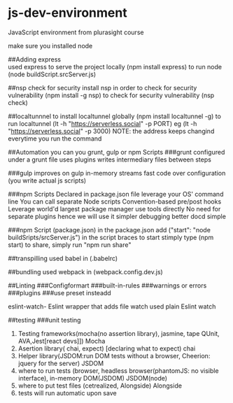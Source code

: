 # js-dev-environment
JavaScript environment from plurasight course

make sure you installed node

##Adding express  
used express to serve the project locally (npm install express)
to run node (node buildScript.srcServer.js)

##nsp check for security
install nsp in order to check for security vulnerability (npm install -g nsp)
to check for security vulnerability (nsp check)

##localtunnnel
to install localtunnel globally (npm install localtunnel -g)
to run localtunnel (lt -h "https://serverless.social" -p PORT) eg (lt -h "https://serverless.social" -p 3000)
NOTE: the address keeps changind everytime you run the command

##Automation
you can you grunt, gulp or npm Scripts
###grunt
configured under a grunt file
uses plugins
writes intermediary files between steps

###gulp
improves on gulp
in-memory streams
fast
code over configuration (you write actual js scripts)

###npm Scripts
Declared in package.json file
leverage your OS' command line
You can call separate Node scripts
Convention-based pre/post hooks
Leverage world'd largest package manager
use tools directly
No need for separate plugins hence we will use it
simpler debugging
better docd 
simple

###npm Script (package.json)
in the package.json add ("start": "node buildSripts/srcServer.js") in the script braces
to start stimply type (npm start)
to share, simply run "npm run share"

##transpilling 
used babel in (.babelrc)

##bundling
used webpack in (webpack.config.dev.js)

##Linting
###Configformart
###built-in-rules
###warnings or errors
###plugins
###use preset insteadd

eslint-watch- Eslint wrapper that adds file watch
used plain Eslint watch

##testing
###unit testing
1. Testing frameworks(mocha(no assertion library), jasmine, tape QUnit, AVA,Jest[react devs]])
Mocha
2. Asertion library( chai, expect) [declaring what to expect)
chai
3. Helper library(JSDOM:run DOM tests without a browser, Cheerion: jquery for the server)
JSDOM
4. where to run tests (browser, headless browser(phantomJS: no visible interface), in-memory DOM(JSDOM)
JSDOM(node)
5. where to put test files (cetrealized, Alongside)
Alongside
6. tests will run automatic
upon save